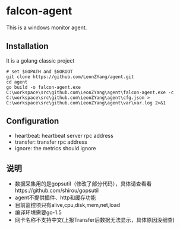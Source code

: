 falcon-agent
===

This is a windows monitor agent.

## 


## Installation

It is a golang classic project

```
# set $GOPATH and $GOROOT
git clone https://github.com/LeonZYang/agent.git
cd agent
go build -o falcon-agent.exe
C:\workspace\src\github.com\LeonZYang\agent\falcon-agent.exe -c C:\workspace\src\github.com\LeonZYang\agent\cfg.json > C:\workspace\src\github.com\LeonZYang\agent\var\var.log 2>&1
```

## Configuration

- heartbeat: heartbeat server rpc address
- transfer: transfer rpc address
- ignore: the metrics should ignore


## 说明
- 数据采集用的是gopsutil（修改了部分代码），具体请查看看https://github.com/shirou/gopsutil
- agent不提供插件、http和缓存功能
- 目前监控项只有alive,cpu,disk,mem,net,load
- 编译环境需要go-1.5
- 网卡名称不支持中文(上报Transfer后数据无法显示，具体原因没细查)
